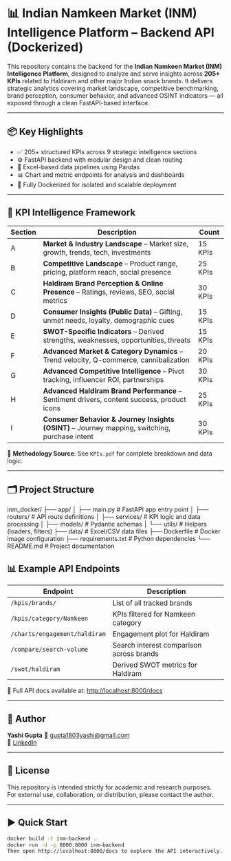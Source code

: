 # 📊 Indian Namkeen Market (INM) Intelligence Platform – Backend API (Dockerized)

This repository contains the backend for the **Indian Namkeen Market (INM) Intelligence Platform**, designed to analyze and serve insights across **205+ KPIs** related to Haldiram and other major Indian snack brands. It delivers strategic analytics covering market landscape, competitive benchmarking, brand perception, consumer behavior, and advanced OSINT indicators — all exposed through a clean FastAPI-based interface.

---

## 📦 Key Highlights

- ✅ 205+ structured KPIs across 9 strategic intelligence sections  
- ⚙️ FastAPI backend with modular design and clean routing  
- 📁 Excel-based data pipelines using Pandas  
- 📊 Chart and metric endpoints for analysis and dashboards  
- 🐳 Fully Dockerized for isolated and scalable deployment

---

## 🧠 KPI Intelligence Framework

| Section | Description | Count |
|--------|-------------|-------|
| A | **Market & Industry Landscape** – Market size, growth, trends, tech, investments | 15 KPIs |
| B | **Competitive Landscape** – Product range, pricing, platform reach, social presence | 25 KPIs |
| C | **Haldiram Brand Perception & Online Presence** – Ratings, reviews, SEO, social metrics | 30 KPIs |
| D | **Consumer Insights (Public Data)** – Gifting, unmet needs, loyalty, demographic cues | 15 KPIs |
| E | **SWOT-Specific Indicators** – Derived strengths, weaknesses, opportunities, threats | 15 KPIs |
| F | **Advanced Market & Category Dynamics** – Trend velocity, Q-commerce, cannibalization | 20 KPIs |
| G | **Advanced Competitive Intelligence** – Pivot tracking, influencer ROI, partnerships | 30 KPIs |
| H | **Advanced Haldiram Brand Performance** – Sentiment drivers, content success, product icons | 25 KPIs |
| I | **Consumer Behavior & Journey Insights (OSINT)** – Journey mapping, switching, purchase intent | 30 KPIs |

📄 **Methodology Source**: See `KPIs.pdf` for complete breakdown and data logic.

---

## 🗂️ Project Structure


inm_docker/
├── app/
│   ├── main.py              # FastAPI app entry point
│   ├── routers/             # API route definitions
│   ├── services/            # KPI logic and data processing
│   ├── models/              # Pydantic schemas
│   └── utils/               # Helpers (loaders, filters)
├── data/                    # Excel/CSV data files
├── Dockerfile               # Docker image configuration
├── requirements.txt         # Python dependencies
└── README.md                # Project documentation


## 📊 Example API Endpoints

| Endpoint | Description |
|----------|-------------|
| `/kpis/brands/` | List of all tracked brands |
| `/kpis/category/Namkeen` | KPIs filtered for Namkeen category |
| `/charts/engagement/haldiram` | Engagement plot for Haldiram |
| `/compare/search-volume` | Search interest comparison across brands |
| `/swot/haldiram` | Derived SWOT metrics for Haldiram |

📍 Full API docs available at: [http://localhost:8000/docs](http://localhost:8000/docs)

---

## 👤 Author

**Yashi Gupta** 📧 gupta1803yashi@gmail.com  
🔗 [LinkedIn](https://www.linkedin.com/in/yashi-gupta-101808)

---

## 📄 License

This repository is intended strictly for academic and research purposes.  
For external use, collaboration, or distribution, please contact the author.

---

## ▶️ Quick Start

```bash
docker build -t inm-backend .
docker run -d -p 8000:8000 inm-backend
Then open http://localhost:8000/docs to explore the API interactively.
